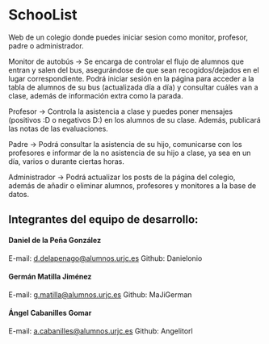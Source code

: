 # SchooList
Web de un colegio donde puedes iniciar sesion como monitor, profesor, padre o administrador.

Monitor de autobús -> Se encarga de controlar el flujo de alumnos que entran y salen del bus, asegurándose de que sean recogidos/dejados en el lugar correspondiente. Podrá iniciar sesión en la página para acceder a la tabla de alumnos de su bus (actualizada día a día) y consultar cuáles van a clase, además de información extra como la parada.

Profesor -> Controla la asistencia a clase y puedes poner mensajes (positivos :D o negativos D:) en los alumnos de su clase. Además, publicará las notas de las evaluaciones.

Padre -> Podrá consultar la asistencia de su hijo, comunicarse con los profesores e informar de la no asistencia de su hijo a clase, ya sea en un día, varios o durante ciertas horas.

Administrador -> Podrá actualizar los posts de la página del colegio, además de añadir o eliminar alumnos, profesores y monitores a la base de datos.


## Integrantes del equipo de desarrollo: 
#### Daniel de la Peña González
E-mail: d.delapenago@alumnos.urjc.es
Github: Danielonio

#### Germán Matilla Jiménez
E-mail: g.matilla@alumnos.urjc.es
Github: MaJiGerman

#### Ángel Cabanilles Gomar
E-mail:  a.cabanilles@alumnos.urjc.es
Github: Angelitorl
